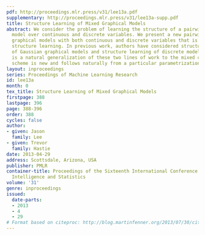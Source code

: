 ```yaml
---
pdf: http://proceedings.mlr.press/v31/lee13a.pdf
supplementary: http://proceedings.mlr.press/v31/lee13a-supp.pdf
title: Structure Learning of Mixed Graphical Models
abstract: We consider the problem of learning the structure of a pairwise graphical
  model over continuous and discrete variables. We present a new pairwise model for
  graphical models with both continuous and discrete variables that is amenable to
  structure learning. In previous work, authors have considered structure learning
  of Gaussian graphical models and structure learning of discrete models. Our approach
  is a natural generalization of these two lines of work to the mixed case. The penalization
  scheme is new and follows naturally from a particular parametrization of the model.
layout: inproceedings
series: Proceedings of Machine Learning Research
id: lee13a
month: 0
tex_title: Structure Learning of Mixed Graphical Models
firstpage: 388
lastpage: 396
page: 388-396
order: 388
cycles: false
author:
- given: Jason
  family: Lee
- given: Trevor
  family: Hastie
date: 2013-04-29
address: Scottsdale, Arizona, USA
publisher: PMLR
container-title: Proceedings of the Sixteenth International Conference on Artificial
  Intelligence and Statistics
volume: '31'
genre: inproceedings
issued:
  date-parts:
  - 2013
  - 4
  - 29
# Format based on citeproc: http://blog.martinfenner.org/2013/07/30/citeproc-yaml-for-bibliographies/
---
```

